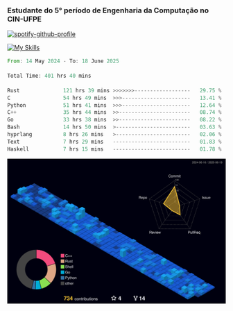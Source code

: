 
### Estudante do 5° período de Engenharia da Computação no CIN-UFPE

[![spotify-github-profile](https://spotify-github-profile.kittinanx.com/api/view?uid=21nggge2ld354asa4l3xoze2q&cover_image=true&theme=novatorem&show_offline=false&background_color=000000&interchange=true&bar_color=53b14f&bar_color_cover=true)](https://github.com/kittinan/spotify-github-profile)


[![My Skills](https://skillicons.dev/icons?i=c,cpp,rust,py,java,neovim&theme=dark)](https://skillicons.dev)

<!--START_SECTION:waka-->

```rust
From: 14 May 2024 - To: 18 June 2025

Total Time: 401 hrs 40 mins

Rust              121 hrs 39 mins >>>>>>>------------------   29.75 %
C                 54 hrs 49 mins  >>>----------------------   13.41 %
Python            51 hrs 41 mins  >>>----------------------   12.64 %
C++               35 hrs 44 mins  >>-----------------------   08.74 %
Go                33 hrs 38 mins  >>-----------------------   08.22 %
Bash              14 hrs 50 mins  >------------------------   03.63 %
hyprlang          8 hrs 26 mins   >------------------------   02.06 %
Text              7 hrs 29 mins   -------------------------   01.83 %
Haskell           7 hrs 15 mins   -------------------------   01.78 %
```

<!--END_SECTION:waka-->

![](./profile-3d-contrib/profile-night-view.svg)
